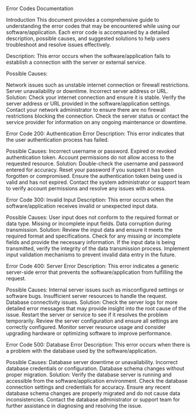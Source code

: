 Error Codes Documentation

Introduction
This document provides a comprehensive guide to understanding the error codes that may be encountered while using our software/application. Each error code is accompanied by a detailed description, possible causes, and suggested solutions to help users troubleshoot and resolve issues effectively.

Description:
This error occurs when the software/application fails to establish a connection with the server or external service.

Possible Causes:

Network issues such as unstable internet connection or firewall restrictions.
Server unavailability or downtime.
Incorrect server address or URL.
Solution:
Check your internet connection and ensure it is stable.
Verify the server address or URL provided in the software/application settings.
Contact your network administrator to ensure there are no firewall restrictions blocking the connection.
Check the server status or contact the service provider for information on any ongoing maintenance or downtime.

Error Code 200: Authentication Error
Description:
This error indicates that the user authentication process has failed.

Possible Causes:
Incorrect username or password.
Expired or revoked authentication token.
Account permissions do not allow access to the requested resource.
Solution:
Double-check the username and password entered for accuracy.
Reset your password if you suspect it has been forgotten or compromised.
Ensure the authentication token being used is valid and has not expired.
Contact the system administrator or support team to verify account permissions and resolve any issues with access.

Error Code 300: Invalid Input
Description:
This error occurs when the software/application receives invalid or unexpected input data.

Possible Causes:
User input does not conform to the required format or data type.
Missing or incomplete input fields.
Data corruption during transmission.
Solution:
Review the input data and ensure it meets the required format and specifications.
Check for any missing or incomplete fields and provide the necessary information.
If the input data is being transmitted, verify the integrity of the data transmission process.
Implement input validation mechanisms to prevent invalid data entry in the future.

Error Code 400: Server Error
Description:
This error indicates a generic server-side error that prevents the software/application from fulfilling the request.

Possible Causes:
Internal server issues such as misconfigured settings or software bugs.
Insufficient server resources to handle the request.
Database connectivity issues.
Solution:
Check the server logs for more detailed error messages that may provide insight into the root cause of the issue.
Restart the server or service to see if it resolves the problem temporarily.
Review the server configuration and ensure all settings are correctly configured.
Monitor server resource usage and consider upgrading hardware or optimizing software to improve performance.

Error Code 500: Database Error
Description:
This error occurs when there is a problem with the database used by the software/application.

Possible Causes:
Database server downtime or unavailability.
Incorrect database credentials or configuration.
Database schema changes without proper migration.
Solution:
Verify the database server is running and accessible from the software/application environment.
Check the database connection settings and credentials for accuracy.
Ensure any recent database schema changes are properly migrated and do not cause data inconsistencies.
Contact the database administrator or support team for further assistance in diagnosing and resolving the issue.
